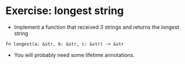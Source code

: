 # Exercise: longest string

* Implement a function that received 3 strings and returns the longest string

```
fn longest(a: &str, b: &str, c: &str) -> &str
```

* You will probably need some lifetime annotations.


